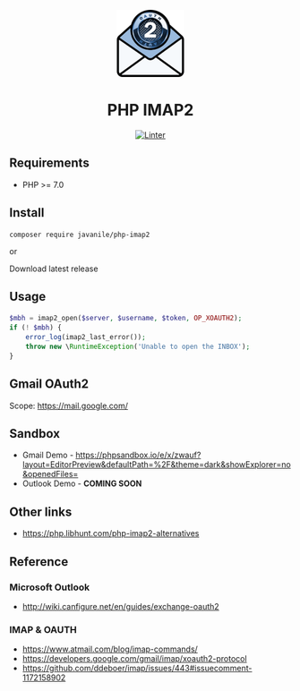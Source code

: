 <div align="center">

![PHP IMAP2](docs/logo.png)

# PHP IMAP2

[![Linter](https://github.com/javanile/php-imap2/actions/workflows/linter.yml/badge.svg)](https://github.com/javanile/php-imap2/actions/workflows/linter.yml)

</div>

## Requirements

- PHP >= 7.0

## Install

```shell
composer require javanile/php-imap2
```

or

Download latest release 

## Usage

```php
$mbh = imap2_open($server, $username, $token, OP_XOAUTH2);
if (! $mbh) {
    error_log(imap2_last_error());
    throw new \RuntimeException('Unable to open the INBOX');
}
```

## Gmail OAuth2

Scope: https://mail.google.com/

## Sandbox

- Gmail Demo - <https://phpsandbox.io/e/x/zwauf?layout=EditorPreview&defaultPath=%2F&theme=dark&showExplorer=no&openedFiles=>
- Outlook Demo - **COMING SOON**

## Other links 

- <https://php.libhunt.com/php-imap2-alternatives>

## Reference

### Microsoft Outlook

- <http://wiki.canfigure.net/en/guides/exchange-oauth2>

### IMAP & OAUTH

- <https://www.atmail.com/blog/imap-commands/>
- <https://developers.google.com/gmail/imap/xoauth2-protocol>
- <https://github.com/ddeboer/imap/issues/443#issuecomment-1172158902>
